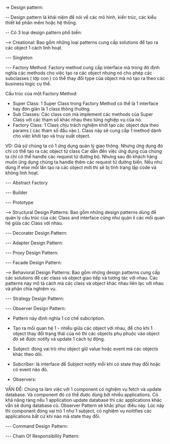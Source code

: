 -> Design pattern:

-- Design pattern là khái niệm để nói về các mô hình, kiến trúc, các kiểu thiết kế phần mềm hoặc hệ thống.

-- Có 3 loại design pattern phổ biến:

--> Creational: Bao gồm những loại patterns cung cấp solutions để tạo ra các object 1 cách linh hoạt.

--- Singleton

--- Factory Method: Factory method cung cấp interface mà trong đó định nghĩa các methods cho việc tạo ra các object nhưng nó cho phép các subclasses ( lớp con ) có thể thay đổi type của object mà nó tạo ra theo các business logic cụ thể.

Cấu trúc của một Factory Method:

- Super Class: 1 Super Class trong Factory Method có thể là 1 interface hay đơn giản là 1 class thông thường.
- Sub Classes: Các class con mà implement các methods của Super Class với các tham số khác nhau theo từng nghiệp vụ của nó.
- Factory Class: 1 Class chịu trách nghiệm khởi tạo các object dựa theo params ( các tham số đầu vào ). Class này sẽ cung cấp 1 method dành cho việc khởi tạo và truy xuất object.

VD: Giả sử chúng ta có 1 ứng dụng quản lý giao thông. Nhưng ứng dụng đó chỉ có thể tạo ra các object từ class Car dẫn đến việc ứng dụng của chúng ta chỉ có thể handle các request từ đường bộ. Nhưng sau đó khách hàng muốn ứng dụng chúng ta handle thêm các request từ đường biển. Nếu như dùng if else mỗi lần tạo ra các object mới thì sẽ bị tình trạng lặp code và không linh hoạt.

--- Abstract Factory

--- Builder

--- Prototype

--> Structural Design Patterns: Bao gồm những design patterns dùng để quản lý cấu trúc của các Class and interface cũng như quản lí các mối quan hệ giữa các Class với nhau.

--- Decorater Design Pattern:

--- Adapter Design Pattern:

--- Proxy Design Pattern:

--- Facade Design Pattern:

--> Behavioral Design Patterns: Bao gồm những design patterns cung cấp các solutions để các class và object giao tiếp và tương tác với nhau. Các patterns này mô tả cách mà các class và object khác nhau liên lạc với nhau và phân chia nghiệm vụ.

--- Strategy Design Pattern:

--- Observer Design Pattern:

- Pattern này định nghĩa 1 cơ chế subcription.

- Tạo ra mối quan hệ 1 - nhiều giữa các object với nhau, để cho khi 1 object thay đổi trạng thái của nó thì các objects phụ phuộc vào object đó sẽ được notify và update 1 cách tự động.

- Subject: đóng vai trò như object giữ value hoặc event mà các objects khác theo dõi.

- Subcriber: là interface để Subject notify mỗi khi có state thay đổi hoặc có event nào đó.

- Observers:

VẤN ĐỀ: Chúng ta làm việc với 1 component có nghiệm vụ fetch và update database. Và component đó có thể được dùng bởi nhiều applications. Có khả năng ràng nếu 1 application update database thì các applications khác vẫn sẽ dùng database cũ. Observer Pattern sẽ khắc phục điều này. Lúc này thì component đóng vai trò 1 như 1 subject, có nghiệm vụ noitifies các applications bất cứ khi nào mà state thay đổi.

--- Command Design Pattern:

--- Chain Of Responsibility Pattern:

